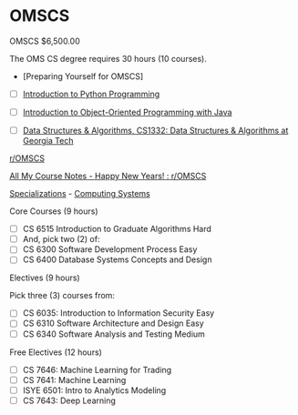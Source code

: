 # OMSCS

OMSCS	$6,500.00

The OMS CS degree requires 30 hours (10 courses). 	

- [Preparing Yourself for OMSCS]
  
- [ ] [Introduction to Python Programming](https://www.edx.org/certificates/professional-certificate/the-georgia-institute-of-technology-introduction-to-python-programming)
- [ ] [Introduction to Object-Oriented Programming with Java](https://www.edx.org/certificates/professional-certificate/gtx-introduction-to-object-oriented-programming-with-java)
- [ ] [Data Structures & Algorithms, CS1332: Data Structures & Algorithms at Georgia Tech](https://www.edx.org/certificates/professional-certificate/gtx-data-structures-and-algorithms)




[r/OMSCS](https://www.reddit.com/r/OMSCS/)	

[All My Course Notes - Happy New Years! : r/OMSCS](https://www.reddit.com/r/OMSCS/comments/18w0qs3/all_my_course_notes_happy_new_years/)
			
[Specializations](https://omscs.gatech.edu/program-info/specializations) - 	[Computing Systems](https://omscs.gatech.edu/specialization-computing-systems)

Core Courses (9 hours)			
- [ ] CS 6515 Introduction to Graduate Algorithms			Hard
- [ ] And, pick two (2) of:			
- [ ] CS 6300 Software Development Process 			Easy
- [ ] CS 6400 Database Systems Concepts and Design			
			
Electives (9 hours)	

Pick three (3) courses from:			
- [ ] CS 6035: Introduction to Information Security			Easy
- [ ] CS 6310 Software Architecture and Design			Easy
- [ ] CS 6340 Software Analysis and Testing			Medium
			
Free Electives (12 hours)			
- [ ] CS 7646: Machine Learning for Trading			
- [ ] CS 7641: Machine Learning			
- [ ] ISYE 6501: Intro to Analytics Modeling			
- [ ] CS 7643: Deep Learning			
